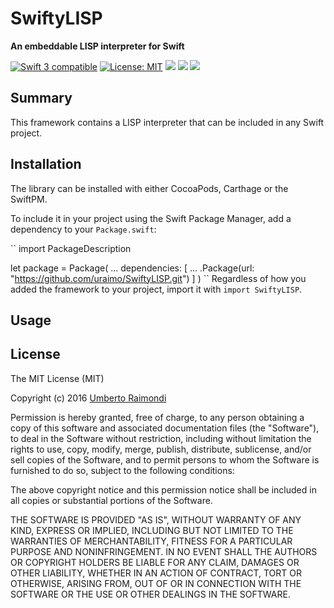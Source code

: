 # SwiftyLISP

**An embeddable LISP interpreter for Swift**

<p>
<a href="https://developer.apple.com/swift"><img src="https://img.shields.io/badge/Swift-3.x-orange.svg?style=flat" alt="Swift 3 compatible" /></a>
<a href="https://raw.githubusercontent.com/uraimo/Bitter/master/LICENSE"><img src="http://img.shields.io/badge/license-MIT-blue.svg?style=flat" alt="License: MIT" /></a>
<a href="https://github.com/apple/swift-package-manager"><img src="https://img.shields.io/badge/Swift%20Package%20Manager-compatible-brightgreen.svg"/></a>
<a href="https://github.com/Carthage/Carthage"><img src="https://img.shields.io/badge/Carthage-compatible-brightgreen.svg"/></a>
<a href="https://cocoapods.org/pods/SwiftyLISP"><img src="https://img.shields.io/cocoapods/v/Bitter.svg"/></a>
</p>

## Summary

This framework contains a LISP interpreter that can be included in any Swift project.

## Installation

The library can be installed with either CocoaPods, Carthage or the SwiftPM.

To include it in your project using the Swift Package Manager, add a dependency to your `Package.swift`:

``
import PackageDescription

let package = Package(
    ...
    dependencies: [
        ...
        .Package(url: "https://github.com/uraimo/SwiftyLISP.git")
    ]
)
``
Regardless of how you added the framework to your project, import it with `import SwiftyLISP`. 

## Usage

## License

The MIT License (MIT)

Copyright (c) 2016 [Umberto Raimondi](https://www.uraimo.com)

Permission is hereby granted, free of charge, to any person obtaining a copy
of this software and associated documentation files (the "Software"), to deal
in the Software without restriction, including without limitation the rights
to use, copy, modify, merge, publish, distribute, sublicense, and/or sell
copies of the Software, and to permit persons to whom the Software is
furnished to do so, subject to the following conditions:

The above copyright notice and this permission notice shall be included in all
copies or substantial portions of the Software.

THE SOFTWARE IS PROVIDED "AS IS", WITHOUT WARRANTY OF ANY KIND, EXPRESS OR
IMPLIED, INCLUDING BUT NOT LIMITED TO THE WARRANTIES OF MERCHANTABILITY,
FITNESS FOR A PARTICULAR PURPOSE AND NONINFRINGEMENT. IN NO EVENT SHALL THE
AUTHORS OR COPYRIGHT HOLDERS BE LIABLE FOR ANY CLAIM, DAMAGES OR OTHER
LIABILITY, WHETHER IN AN ACTION OF CONTRACT, TORT OR OTHERWISE, ARISING FROM,
OUT OF OR IN CONNECTION WITH THE SOFTWARE OR THE USE OR OTHER DEALINGS IN THE
SOFTWARE.

